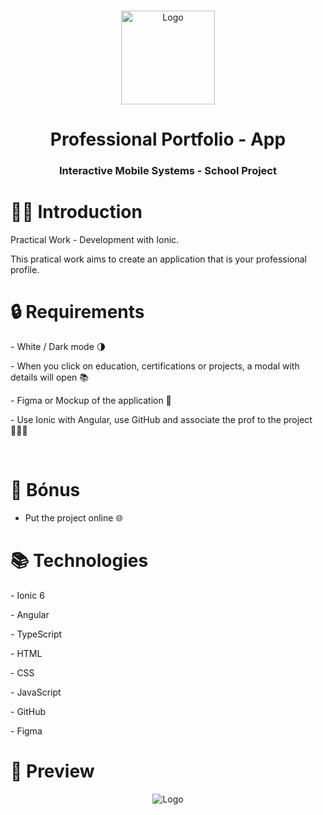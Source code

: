 <br />
<p align="center">
    <img src="https://ionicacademy.com/wp-content/uploads/2017/06/ionic-logo-portrait.png" alt="Logo" width="auto" height="150">
  </a>
  <h1 align="center"> Professional Portfolio - App </h1>

  <h3 align="center">Interactive Mobile Systems - School Project</h3>
</p>

# 👋🏼 Introduction

<p>Practical Work - Development with Ionic.</p>
This pratical work aims to create an application that is your professional profile.


# 🔒 Requirements
<p> 
  - White / Dark mode 🌗
</p>
<p> 
  -  When you click on education, certifications or projects, a modal with details will open 📚
</p>
<p>
  - Figma or Mockup of the application 🎨
</p>
<p>
  - Use Ionic with Angular, use GitHub and associate the prof to the project 👨🏽‍💻
</p>
</br>

# 🎯 Bónus
  - Put the project online 🌐
</p>

# 📚 Technologies
<p>
  - Ionic 6
</p>
<p>
  - Angular
</p>
<p>
  - TypeScript
</p>
<p>
  - HTML
</p>
<p>
  - CSS
</p>
<p>
  - JavaScript
</p>
<p>
  - GitHub
</p>
<p>
  - Figma
</p>

# 📱 Preview
<p align="center">
  <img src="https://imgpile.com/images/doIYKl.png" alt="Logo" width="auto" height="auto">
</p>
